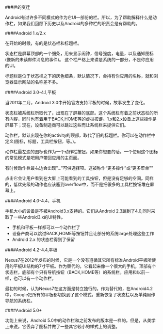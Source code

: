 ###栏的变迁

Android有过许多不同模式的作为它UI一部份的栏。所以，为了帮助解释什么是动作栏，如果我们回顾下历史以及Android的多种栏的职责会是有帮助的。

####Android 1.x/2.x

在开始的时候，有的是状态栏和标题栏。

状态栏是屏幕顶部的一个细条，用来显示闹钟，信号强度，电量，以及通知图标(像新的未读邮件消息的事件)。
这个栏严格上来讲是系统的一部分，不是你应用的UI。

标题栏是位于状态栏之下的灰色细条，默认情况下，会持有你应用的名称，就和浏览器显示网站的名称差不多。

####Android 3.0-4.1,平板

当2011年二月，Android 3.0中开始官方支持平板的时候，故事发生了变化。

状态栏被系统栏所取代了，出现在了屏幕的底部。这个系统栏有着之前状态栏的所有内容，同时也有着用于BACK,HOME等的虚拟按键。1.x和2.x设备上这些操作是屏幕下；现在，设备制造商可以跳过这些而让系统栏来提供它们。

动作栏，默认出现在你的activity的顶部，取代了旧的标题栏。你可以在动作栏中定义(图标，标题，工具栏按钮，等。)。

动作栏最左边的图标也作为一个动作栏按钮，如果你想要的话。一个使用这个图标的常见模式是吧用户带回应用的主页面。

有时候动作栏最右边会出现"..."可供选择项。这被称作“更多操作”或“更多菜单""

点击它会让用户看到在大屏上可能看到的工具按钮，但是没有足够的空间。同样的，低优先级的动作也应该塞到overflow中，而不是把很多的工具栏按钮堆在屏幕上。

####Android 4.0-4.4，手机

手机大小的设备是不被Android3.x支持的。它们从Android 2.3跳到了4.0,同时采取了一些Android3.x的UI特性。

* 手机和平板一样都可以一个动作栏了
* 设备产商可以跳过BACK,HOME等按钮并且让部分的系统large处理这些工作
* Android 2.x 的状态栏得到了保留

####Android 4.2-4.4,平板

Nexus7在2012年发布的时候，它是一个没有遵循其它所有标准Android平板所使用的平板UI结构的7寸平板。作为替代的，它看起来像一个很大的手机，顶部有个状态栏，底部有个只有导航按钮（BACK,HOME等）的系统栏。应用和以前一样，也可以有一个动作栏。

最初的时候，认为Nexus7在这方面是特立独行的。作为替代的，在Android4.2中，Google把所有的平板都切换到了这个模式，重新恢复了状态栏以及单纯用作导航的系统栏。

####Android 5.0+

功能上来说，Android 5.0中的动作栏和之前发布的版本是一样的。但是，从美学上来说，它丢弃了图标并做了一些其它较小的样式上的调整。








